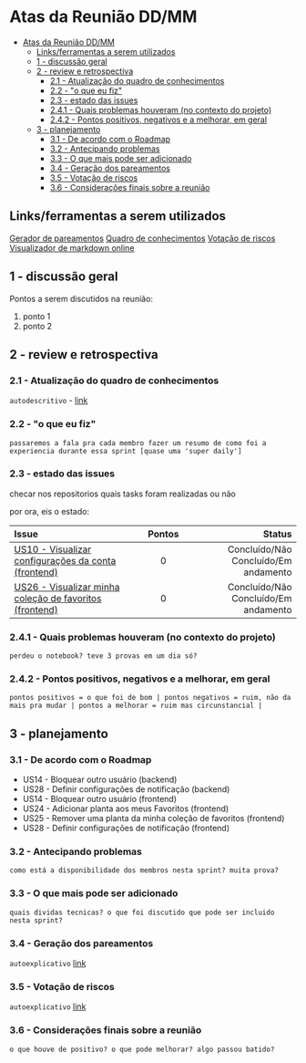 # Atas da Reunião DD/MM

- [Atas da Reunião DD/MM](#atas-da-reunião-ddmm)
  - [Links/ferramentas a serem utilizados](#linksferramentas-a-serem-utilizados)
  - [1 - discussão geral](#1---discussão-geral)
  - [2 - review e retrospectiva](#2---review-e-retrospectiva)
    - [2.1 - Atualização do quadro de conhecimentos](#21---atualização-do-quadro-de-conhecimentos)
    - [2.2 - "o que eu fiz"](#22---o-que-eu-fiz)
    - [2.3 - estado das issues](#23---estado-das-issues)
    - [2.4.1 - Quais problemas houveram (no contexto do projeto)](#241---quais-problemas-houveram-no-contexto-do-projeto)
    - [2.4.2 - Pontos positivos, negativos e a melhorar, em geral](#242---pontos-positivos-negativos-e-a-melhorar-em-geral)
  - [3 - planejamento](#3---planejamento)
    - [3.1 - De acordo com o Roadmap](#31---de-acordo-com-o-roadmap)
    - [3.2 - Antecipando problemas](#32---antecipando-problemas)
    - [3.3 - O que mais pode ser adicionado](#33---o-que-mais-pode-ser-adicionado)
    - [3.4 - Geração dos pareamentos](#34---geração-dos-pareamentos)
    - [3.5 - Votação de riscos](#35---votação-de-riscos)
    - [3.6 - Considerações finais sobre a reunião](#36---considerações-finais-sobre-a-reunião)

## Links/ferramentas a serem utilizados

[Gerador de pareamentos](https://www.randomlists.com/team-generator?grp=2&items=felipe%0Aruan%0Asamuel%0Avinicius%0Agabriel%0A)
[Quadro de conhecimentos](https://docs.google.com/spreadsheets/d/1jK_06zaBXD485tWDkwCnQ6xhP0_jICVg1GNkNt1AgUw/edit#gid=0)
[Votação de riscos](https://docs.google.com/spreadsheets/d/1vfmnsztDCSwHpmeRw8vGGG4ExzWC-EdefWPhXHg358I/edit#gid=0)
[Visualizador de markdown online](https://jbt.github.io/markdown-editor/)

## 1 - discussão geral

Pontos a serem discutidos na reunião:

1. ponto 1
2. ponto 2

## 2 - review e retrospectiva

### 2.1 - Atualização do quadro de conhecimentos

`autodescritivo` - [link](https://docs.google.com/spreadsheets/d/1jK_06zaBXD485tWDkwCnQ6xhP0_jICVg1GNkNt1AgUw/edit#gid=0)

### 2.2 - "o que eu fiz"

`passaremos a fala pra cada membro fazer um resumo de como foi a experiencia durante essa sprint [quase uma 'super daily']`

### 2.3 - estado das issues

checar nos repositorios quais tasks foram realizadas ou não

por ora, eis o estado:

| Issue       | Pontos     | Status     |
| :------------- | :----------: | -----------: |
| [US10 - Visualizar configurações da conta (frontend)](https://github.com/fga-eps-mds/2020.1-GaiaDex-FrontEnd/issues/) | 0 | Concluído/Não Concluído/Em andamento |
| [US26 - Visualizar minha coleção de favoritos (frontend)](https://github.com/fga-eps-mds/2020.1-GaiaDex-FrontEnd/issues/) | 0 | Concluído/Não Concluído/Em andamento |

### 2.4.1 - Quais problemas houveram (no contexto do projeto)

`perdeu o notebook? teve 3 provas em um dia só?`

### 2.4.2 - Pontos positivos, negativos e a melhorar, em geral

`pontos positivos = o que foi de bom | pontos negativos = ruim, não da mais pra mudar | pontos a melhorar = ruim mas circunstancial |`

## 3 - planejamento

### 3.1 - De acordo com o Roadmap

- US14 - Bloquear outro usuário (backend)
- US28 - Definir configurações de notificação (backend)
- US14 - Bloquear outro usuário (frontend)
- US24 - Adicionar planta aos meus Favoritos (frontend)
- US25 - Remover uma planta da minha coleção de favoritos (frontend)
- US28 - Definir configurações de notificação (frontend)

### 3.2 - Antecipando problemas

`como está a disponibilidade dos membros nesta sprint? muita prova?`

### 3.3 - O que mais pode ser adicionado

`quais dividas tecnicas? o que foi discutido que pode ser incluido nesta sprint?`

### 3.4 - Geração dos pareamentos

`autoexplicativo` [link](https://www.randomlists.com/team-generator?grp=2&items=felipe%0Aruan%0Asamuel%0Avinicius%0Agabriel%0A)

### 3.5 - Votação de riscos

`autoexplicativo` [link](https://docs.google.com/spreadsheets/d/1vfmnsztDCSwHpmeRw8vGGG4ExzWC-EdefWPhXHg358I/edit#gid=0)

### 3.6 - Considerações finais sobre a reunião

`o que houve de positivo? o que pode melhorar? algo passou batido?`
